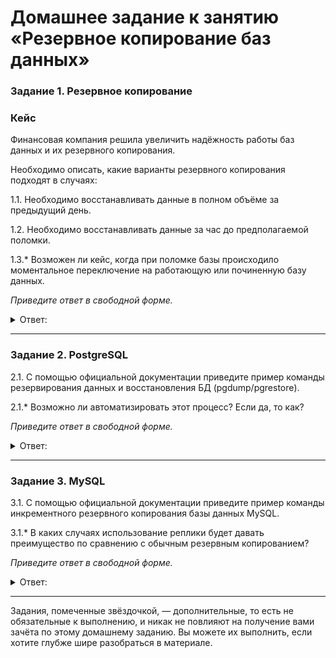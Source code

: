 # Домашнее задание к занятию «Резервное копирование баз данных»

### Задание 1. Резервное копирование

### Кейс
Финансовая компания решила увеличить надёжность работы баз данных и их резервного копирования. 

Необходимо описать, какие варианты резервного копирования подходят в случаях: 

1.1. Необходимо восстанавливать данные в полном объёме за предыдущий день.

1.2. Необходимо восстанавливать данные за час до предполагаемой поломки.

1.3.* Возможен ли кейс, когда при поломке базы происходило моментальное переключение на работающую или починенную базу данных.

*Приведите ответ в свободной форме.*

<details> 
<summary> Ответ:  </summary>

  1.1 Дифференциальный бэкап - это тип резервного копирования файлов, при котором копируются не все исходные файлы, а только новые и измененные с момента создания предыдущей полной копии.
  
  1.2 Инкрементное резервное копирование - это такая резервная копия, в которой последовательные копии данных содержат только ту часть, которая изменилась с момента создания предыдущей резервной копии.
  
  1.3 Для того, чтобы обеспечить сохранность баз данных, необходимо, чтобы на другой локации находилась копия, которая синхронизируется с основной. Это Репликация. Переключение с основной базы на реплику займёт 1-3 минуты. Приложение продолжает работать, простой и потеря данных – минимальные.
  
</details>

---

### Задание 2. PostgreSQL

2.1. С помощью официальной документации приведите пример команды резервирования данных и восстановления БД (pgdump/pgrestore).

2.1.* Возможно ли автоматизировать этот процесс? Если да, то как?

*Приведите ответ в свободной форме.*

<details> 
<summary> Ответ:  </summary>

2.1 pg_dump -U user > /tmp/my.dump

2.2 Да можно. Спомощью bash скрипта. А запуск скрипта добавить в cron с указанием срабатывания в нужное время и как часто.

</details>

---

### Задание 3. MySQL

3.1. С помощью официальной документации приведите пример команды инкрементного резервного копирования базы данных MySQL. 

3.1.* В каких случаях использование реплики будет давать преимущество по сравнению с обычным резервным копированием?

*Приведите ответ в свободной форме.*

<details> 
<summary> Ответ:  </summary>

</details>

---

Задания, помеченные звёздочкой, — дополнительные, то есть не обязательные к выполнению, и никак не повлияют на получение вами зачёта по этому домашнему заданию. Вы можете их выполнить, если хотите глубже шире разобраться в материале.
